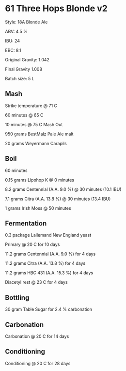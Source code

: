 # 61 Three Hops Blonde v2

Style: 18A Blonde Ale

ABV: 4.5 %

IBU: 24

EBC: 8.1

Original Gravity: 1.042

Final Gravity 1.008

Batch size: 5 L

## Mash

Strike temperature @ 71 C

60 minutes @ 65 C

10 minutes @ 75 C Mash Out

950 grams BestMalz Pale Ale malt

20 grams Weyermann Carapils

## Boil

60 minutes

0.15 grams Lipohop K @ 0 minutes

8.2 grams Centennial (A.A. 9.0 %) @ 30 minutes (10.1 IBU)

7.1 grams Citra (A.A. 13.8 %) @ 30 minutes (13.4 IBU)

1 grams Irish Moss @ 50 minutes

## Fermentation

0.3 package Lallemand New England yeast

Primary @ 20 C for 10 days

11.2 grams Centennial (A.A. 9.0 %) for 4 days

11.2 grams Citra (A.A. 13.8 %) for 4 days

11.2 grams HBC 431 (A.A. 15.3 %) for 4 days

Diacetyl rest @ 23 C for 4 days

## Bottling

30 gram Table Sugar for 2.4 % carbonation

## Carbonation

Carbonation @ 20 C for 14 days

## Conditioning

Conditioning @ 20 C for 28 days
